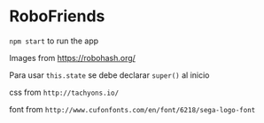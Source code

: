 # RoboFriends

`npm start` to run the app

Images from https://robohash.org/


Para usar `this.state` se debe declarar `super()` al inicio

css from `http://tachyons.io/`

font from `http://www.cufonfonts.com/en/font/6218/sega-logo-font`